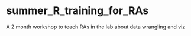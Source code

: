 # summer_R_training_for_RAs
A 2 month workshop to teach RAs in the lab about data wrangling and viz
